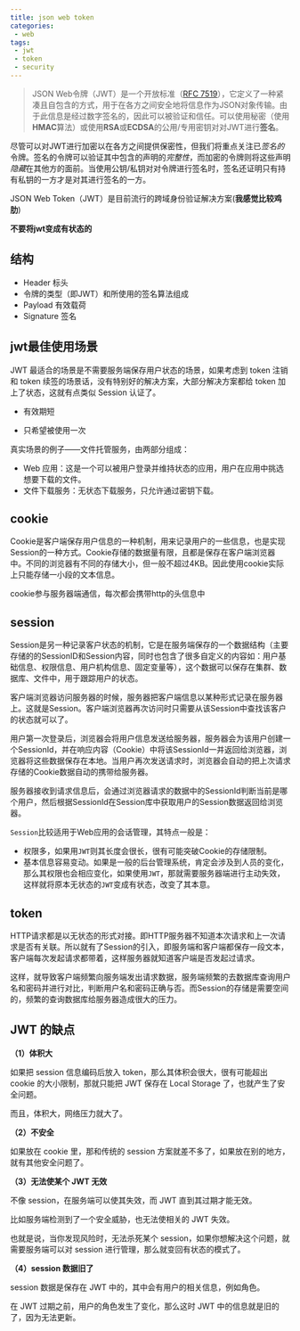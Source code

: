 ```yaml
---
title: json web token
categories: 
 - web
tags:
 - jwt
 - token
 - security
---
```


> JSON Web令牌（JWT）是一个开放标准（[RFC 7519](https://tools.ietf.org/html/rfc7519)），它定义了一种紧凑且自包含的方式，用于在各方之间安全地将信息作为JSON对象传输。由于此信息是经过数字签名的，因此可以被验证和信任。可以使用秘密（使用**HMAC**算法）或使用**RSA**或**ECDSA**的公用/专用密钥对对JWT进行**签名**。

尽管可以对JWT进行加密以在各方之间提供保密性，但我们将重点关注已*签名的*令牌。签名的令牌可以验证其中包含的声明的*完整性*，而加密的令牌则将这些声明*隐藏*在其他方的面前。当使用公钥/私钥对对令牌进行签名时，签名还证明只有持有私钥的一方才是对其进行签名的一方。

JSON Web Token（JWT）是目前流行的跨域身份验证解决方案(**我感觉比较鸡肋**)

<b>不要将jwt变成有状态的</b>

## 结构

-  Header 标头
  -  令牌的类型（即JWT）和所使用的签名算法组成
-  Payload 有效载荷
-  Signature 签名

## jwt最佳使用场景

 JWT 最适合的场景是不需要服务端保存用户状态的场景，如果考虑到 token 注销和 token 续签的场景话，没有特别好的解决方案，大部分解决方案都给 token 加上了状态，这就有点类似 Session 认证了。 

- 有效期短

- 只希望被使用一次

真实场景的例子——文件托管服务，由两部分组成：

  - Web 应用：这是一个可以被用户登录并维持状态的应用，用户在应用中挑选想要下载的文件。
  - 文件下载服务：无状态下载服务，只允许通过密钥下载。

## cookie

Cookie是客户端保存用户信息的一种机制，用来记录用户的一些信息，也是实现Session的一种方式。Cookie存储的数据量有限，且都是保存在客户端浏览器中。不同的浏览器有不同的存储大小，但一般不超过4KB。因此使用cookie实际上只能存储一小段的文本信息。

cookie参与服务器端通信，每次都会携带http的头信息中

## session

Session是另一种记录客户状态的机制，它是在服务端保存的一个数据结构（主要存储的的SessionID和Session内容，同时也包含了很多自定义的内容如：用户基础信息、权限信息、用户机构信息、固定变量等），这个数据可以保存在集群、数据库、文件中，用于跟踪用户的状态。

客户端浏览器访问服务器的时候，服务器把客户端信息以某种形式记录在服务器上。这就是Session。客户端浏览器再次访问时只需要从该Session中查找该客户的状态就可以了。

用户第一次登录后，浏览器会将用户信息发送给服务器，服务器会为该用户创建一个SessionId，并在响应内容（Cookie）中将该SessionId一并返回给浏览器，浏览器将这些数据保存在本地。当用户再次发送请求时，浏览器会自动的把上次请求存储的Cookie数据自动的携带给服务器。

服务器接收到请求信息后，会通过浏览器请求的数据中的SessionId判断当前是哪个用户，然后根据SessionId在Session库中获取用户的Session数据返回给浏览器。

`Session`比较适用于Web应用的会话管理，其特点一般是：

- 权限多，如果用`JWT`则其长度会很长，很有可能突破Cookie的存储限制。
- 基本信息容易变动。如果是一般的后台管理系统，肯定会涉及到人员的变化，那么其权限也会相应变化，如果使用`JWT`，那就需要服务器端进行主动失效，这样就将原本无状态的`JWT`变成有状态，改变了其本意。

## token

HTTP请求都是以无状态的形式对接。即HTTP服务器不知道本次请求和上一次请求是否有关联。所以就有了Session的引入，即服务端和客户端都保存一段文本，客户端每次发起请求都带着，这样服务器就知道客户端是否发起过请求。

这样，就导致客户端频繁向服务端发出请求数据，服务端频繁的去数据库查询用户名和密码并进行对比，判断用户名和密码正确与否。而Session的存储是需要空间的，频繁的查询数据库给服务器造成很大的压力。

## JWT 的缺点

**（1）体积大**

如果把 session 信息编码后放入 token，那么其体积会很大，很有可能超出 cookie 的大小限制，那就只能把 JWT 保存在 Local Storage 了，也就产生了安全问题。

而且，体积大，网络压力就大了。

**（2）不安全**

如果放在 cookie 里，那和传统的 session 方案就差不多了，如果放在别的地方，就有其他安全问题了。

**（3）无法使某个 JWT 无效**

不像 session，在服务端可以使其失效，而 JWT 直到其过期才能无效。

比如服务端检测到了一个安全威胁，也无法使相关的 JWT 失效。

也就是说，当你发现风险时，无法杀死某个 session，如果你想解决这个问题，就需要服务端可以对 session 进行管理，那么就变回有状态的模式了。

**（4）session 数据旧了**

session 数据是保存在 JWT 中的，其中会有用户的相关信息，例如角色。

在 JWT 过期之前，用户的角色发生了变化，那么这时 JWT 中的信息就是旧的了，因为无法更新。